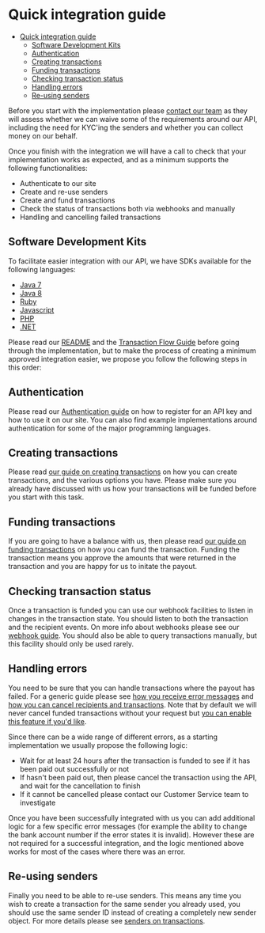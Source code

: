 # Quick integration guide

- [Quick integration guide](#quick-integration-guide)
  - [Software Development Kits](#software-development-kits)
  - [Authentication](#authentication)
  - [Creating transactions](#creating-transactions)
  - [Funding transactions](#funding-transactions)
  - [Checking transaction status](#checking-transaction-status)
  - [Handling errors](#handling-errors)
  - [Re-using senders](#re-using-senders)


Before you start with the implementation please [contact our team](mailto:info@bitpesa.co) as they will assess whether we can waive some of the requirements around our API, including the need for KYC'ing the senders and whether you can collect money on our behalf.

Once you finish with the integration we will have a call to check that your implementation works as expected, and as a minimum supports the following functionalities:

* Authenticate to our site
* Create and re-use senders
* Create and fund transactions
* Check the status of transactions both via webhooks and manually
* Handling and cancelling failed transactions

## Software Development Kits

To facilitate easier integration with our API, we have SDKs available for the following languages:

- [Java 7](sdks/java7.md)
- [Java 8](sdks/java8.md)
- [Ruby](sdks/ruby.md)
- [Javascript](sdks/javascript.md)
- [PHP](sdks/php.md)
- [.NET](sdks/dotnet.md)

Please read our [README](README.md) and the [Transaction Flow Guide](transaction-flow.md) before going through the implementation, but to make the process of creating a minimum approved integration easier, we propose you follow the following steps in this order:

## Authentication

Please read our [Authentication guide](authentication.md) on how to register for an API key and how to use it on our site. You can also find example implementations around authentication for some of the major programming languages.

## Creating transactions

Please read [our guide on creating transactions](transaction-flow.md#creating-transactions)
 on how you can create transactions, and the various options you have. Please make sure you already have discussed with us how your transactions will be funded before you start with this task.

## Funding transactions

If you are going to have a balance with us, then please read [our guide on funding transactions](transaction-flow.md#funding-transactions) on how you can fund the transaction. Funding the transaction means you approve the amounts that were returned in the transaction and you are happy for us to initate the payout.

## Checking transaction status

Once a transaction is funded you can use our webhook facilities to listen in changes in the transaction state. You should listen to both the transaction and the recipient events. On more info about webhooks please see our [webhook guide](README.md#webhooks). You should also be able to query transactions manually, but this facility should only be used rarely.

## Handling errors

You need to be sure that you can handle transactions where the payout has failed. For a generic guide please see [how you receive error messages](transaction-flow.md#receiving-error-messages) and [how you can cancel recipients and transactions](transaction-flow.md#cancelling-recipients-and-transactions). Note that by default we will never cancel funded transactions without your request but [you can enable this feature if you'd like](additional-features.md#auto-cancellation-and-refund-of-transactions).

Since there can be a wide range of different errors, as a starting implementation we usually propose the following logic:

* Wait for at least 24 hours after the transaction is funded to see if it has been paid out successfully or not
* If hasn't been paid out, then please cancel the transaction using the API, and wait for the cancellation to finish
* If it cannot be cancelled please contact our Customer Service team to investigate

Once you have been successfully integrated with us you can add additional logic for a few specific error messages (for example the ability to change the bank account number if the error states it is invalid). However these are not required for a successful integration, and the logic mentioned above works for most of the cases where there was an error.

## Re-using senders

Finally you need to be able to re-use senders. This means any time you wish to create a transaction for the same sender you already used, you should use the same sender ID instead of creating a completely new sender object. For more details please see [senders on transactions](transaction-flow.md#sender).
